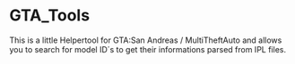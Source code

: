 # GTA_Tools
This is a little Helpertool for GTA:San Andreas / MultiTheftAuto and allows you to search for model ID´s to get their informations parsed from IPL files.
